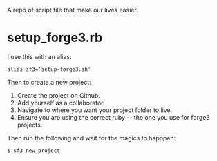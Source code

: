 A repo of script file that make our lives easier.

setup_forge3.rb
===============

I use this with an alias:

    alias sf3='setup-forge3.sh'

Then to create a new project:

1. Create the project on Github.
2. Add yourself as a collaborator.
3. Navigate to where you want your project folder to live.
4. Ensure you are using the correct ruby -- the one you use for forge3 projects.

Then run the following and wait for the magics to happpen:

    $ sf3 new_project